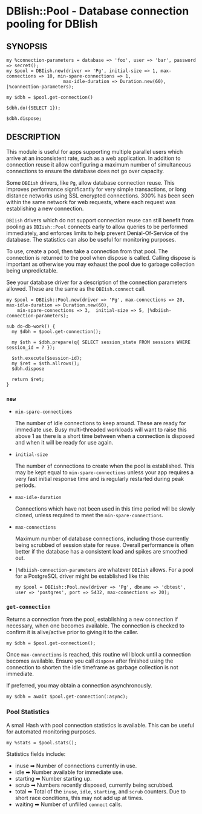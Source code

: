 # DBIish::Pool - Database connection pooling for DBIish #

## SYNOPSIS ##

    my %connection-parameters = database => 'foo', user => 'bar', password => secret();
    my $pool = DBIish.new(driver => 'Pg', initial-size => 1, max-connections => 10, min-spare-connections => 1,
                         max-idle-duration => Duration.new(60), |%connection-parameters);

    my $dbh = $pool.get-connection()

    $dbh.do({SELECT 1});

    $dbh.dispose;


## DESCRIPTION ##

This module is useful for apps supporting multiple parallel users which arrive at an inconsistent rate, such as a
web application. In addition to connection reuse it allow configuring  a maximum number of simultaneous connections to
ensure the database does not go over capacity.

Some `DBIish` drivers, like `Pg`, allow database connection reuse. This improves performance significantly
for very simple transactions, or long distance networks using SSL encrypted connections.
300% has been seen within the same network for web requests, where each request was establishing
a new connection.

`DBIish` drivers which do not support connection reuse can still benefit from pooling as `DBIish::Pool` connects
early to allow queries to be performed immediately, and enforces limits to help prevent Denial-Of-Service of the
database. The statistics can also be useful for monitoring purposes.

To use, create a pool, then take a connection from that pool. The connection is returned to the pool when
dispose is called. Calling dispose is important as otherwise you may exhaust the pool due to garbage collection
being unpredictable.

See your database driver for a description of the connection parameters allowed. These are the same as the
`DBIish.connect` call.

    my $pool = DBIish::Pool.new(driver => 'Pg', max-connections => 20, max-idle-duration => Duration.new(60),
        min-spare-connections => 3,  initial-size => 5, |%dbiish-connection-parameters);

    sub do-db-work() {
      my $dbh = $pool.get-connection();

      my $sth = $dbh.prepare(q{ SELECT session_state FROM sessions WHERE session_id = ? });

      $sth.execute($session-id);
      my $ret = $sth.allrows();
      $dbh.dispose

      return $ret;
    }

### `new` ###

 - `min-spare-connections`
 
   The number of idle connections to keep around. These are ready for immediate use. Busy multi-threaded workloads
   will want to raise this above 1 as there is a short time between when a connection is disposed and when it
   will be ready for use again.

 - `initial-size`

   The number of connections to create when the pool is established. This may be kept equal to `min-spare-connections`
   unless your app requires a very fast initial response time and is regularly restarted during peak periods.
   
 - `max-idle-duration`
 
   Connections which have not been used in this time period will be slowly closed, unless required to meet the 
   `min-spare-connections`.
   
 - `max-connections`
 
   Maximum number of database connections, including those currently being scrubbed of session state for reuse.
   Overall performance is often better if the database has a consistent load and spikes are smoothed out.

 - `|%dbiish-connection-parameters` are whatever `DBIish` allows. For a pool for a PostgreSQL driver might be established
   like this:
 
   ```
   my $pool = DBIish::Pool.new(driver => 'Pg', dbname => 'dbtest', user => 'postgres', port => 5432, max-connections => 20);
   ```

### `get-connection` ###

Returns a connection from the pool, establishing a new connection if necessary, when one becomes available. The
connection is checked to confirm it is alive/active prior to giving it to the caller.

    my $dbh = $pool.get-connection();

Once `max-connections` is reached, this routine will block until a connection becomes available. Ensure you
call `dispose` after finished using the connection to shorten the idle timeframe as garbage collection is
not immediate.

If preferred, you may obtain a connection asynchronously.

    my $dbh = await $pool.get-connection(:async);

### Pool Statistics ###

A small Hash with pool connection statistics is available. This can be useful for automated monitoring purposes.

    my %stats = $pool.stats();

Statistics fields include:

  * inuse ➡ Number of connections currently in use.
  * idle ➡ Number available for immediate use.
  * starting ➡ Number starting up.
  * scrub ➡ Numbers recently disposed, currently being scrubbed.
  * total ➡ Total of the `inuse`, `idle`, `starting`, and `scrub` counters. Due to short race conditions, this may not add up at times.
  * waiting ➡ Number of unfilled `connect` calls.


